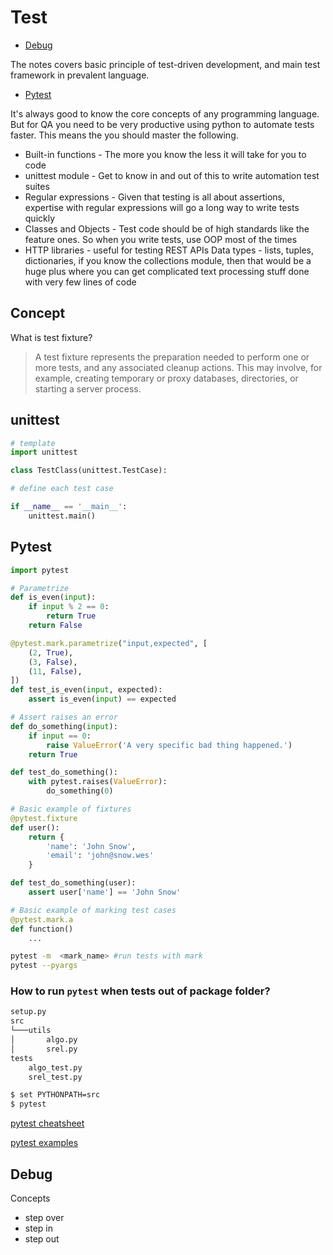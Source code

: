# Test

- [Debug](#debug)

The notes covers basic principle of test-driven development, and main test framework in prevalent language.

- [Pytest](#pytest)


It's always good to know the core concepts of any programming language. But for QA you need to be very productive using python to automate tests faster. This means the you should master the following.

- Built-in functions - The more you know the less it will take for you to code
- unittest module - Get to know in and out of this to write automation test suites
- Regular expressions - Given that testing is all about assertions, expertise with regular expressions will go a long way to write tests quickly
- Classes and Objects - Test code should be of high standards like the feature ones. So when you write tests, use OOP most of the times
- HTTP libraries - useful for testing REST APIs
Data types - lists, tuples, dictionaries, if you know the collections module, then that would be a huge plus where you can get complicated text processing stuff done with very few lines of code


## Concept

What is test fixture?
> A test fixture represents the preparation needed to perform one or more tests, and any associated cleanup actions. This may involve, for example, creating temporary or proxy databases, directories, or starting a server process.

## unittest

```python
# template
import unittest

class TestClass(unittest.TestCase):

# define each test case

if __name__ == '__main__':
    unittest.main()

```

## Pytest

```python
import pytest

# Parametrize 
def is_even(input):
    if input % 2 == 0:
        return True
    return False

@pytest.mark.parametrize("input,expected", [
    (2, True),
    (3, False),
    (11, False),
])
def test_is_even(input, expected):
    assert is_even(input) == expected

# Assert raises an error
def do_something(input):
    if input == 0:
        raise ValueError('A very specific bad thing happened.')
    return True

def test_do_something():
    with pytest.raises(ValueError):
        do_something(0)

# Basic example of fixtures
@pytest.fixture
def user():
    return {
        'name': 'John Snow',
        'email': 'john@snow.wes'
    }

def test_do_something(user):
    assert user['name'] == 'John Snow'

# Basic example of marking test cases
@pytest.mark.a
def function()
    ...

```

```bash
pytest -m  <mark_name> #run tests with mark
pytest --pyargs

```

### How to run `pytest` when tests out of package folder?

```bash
setup.py
src
└───utils
│       algo.py
│       srel.py
tests
    algo_test.py
    srel_test.py

$ set PYTHONPATH=src
$ pytest
```

[pytest cheatsheet](https://leportella.com/cheatlist/2019/01/24/pytest-cheatsheet.html)

[pytest examples](http://zetcode.com/python/pytest/)


## Debug 

Concepts

- step over
- step in
- step out
